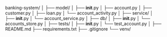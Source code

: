 banking-system/
│
├── model/
│   ├── __init__.py
│   ├── account.py
│   ├── customer.py
│   ├── loan.py
│   └── account_activity.py
│
├── service/
│   ├── __init__.py
│   └── account_service.py
│
├── db/
│   ├── __init__.py
│   └── accounts_store.py
│
├── tests/
│   ├── __init__.py
│   └── test_account.py
│
├── README.md
├── requirements.txt
├── .gitignore
└── venv/
